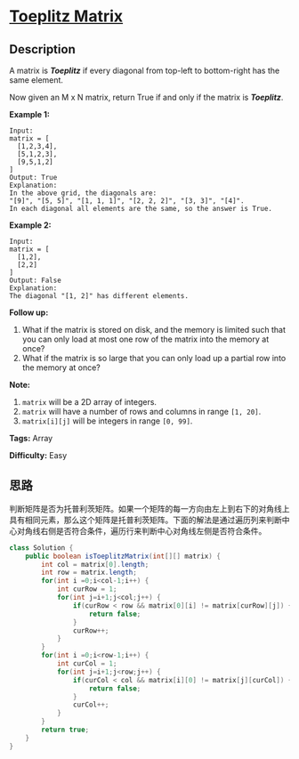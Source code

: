 # [Toeplitz Matrix][title]

## Description

A matrix is ***Toeplitz*** if every diagonal from top-left to bottom-right has the same element.

Now given an M x N matrix, return True if and only if the matrix is ***Toeplitz***.

**Example 1:**

```
Input:
matrix = [
  [1,2,3,4],
  [5,1,2,3],
  [9,5,1,2]
]
Output: True
Explanation:
In the above grid, the diagonals are:
"[9]", "[5, 5]", "[1, 1, 1]", "[2, 2, 2]", "[3, 3]", "[4]".
In each diagonal all elements are the same, so the answer is True.
```

**Example 2:**

```
Input:
matrix = [
  [1,2],
  [2,2]
]
Output: False
Explanation:
The diagonal "[1, 2]" has different elements.
```

**Follow up:**

1. What if the matrix is stored on disk, and the memory is limited such that you can only load at most one row of the matrix into the memory at once?
2. What if the matrix is so large that you can only load up a partial row into the memory at once?

**Note:**

1. `matrix` will be a 2D array of integers.
2. `matrix` will have a number of rows and columns in range `[1, 20]`.
3. `matrix[i][j]` will be integers in range `[0, 99]`.

**Tags:** Array

**Difficulty:** Easy

## 思路

判断矩阵是否为托普利茨矩阵。如果一个矩阵的每一方向由左上到右下的对角线上具有相同元素，那么这个矩阵是托普利茨矩阵。下面的解法是通过遍历列来判断中心对角线右侧是否符合条件，遍历行来判断中心对角线左侧是否符合条件。

``` java
class Solution {
    public boolean isToeplitzMatrix(int[][] matrix) {
        int col = matrix[0].length;
        int row = matrix.length;
        for(int i =0;i<col-1;i++) {
            int curRow = 1;
            for(int j=i+1;j<col;j++) {
                if(curRow < row && matrix[0][i] != matrix[curRow][j]) {
                    return false;
                }
                curRow++;
            }
        }
        for(int i =0;i<row-1;i++) {
            int curCol = 1;
            for(int j=i+1;j<row;j++) {
                if(curCol < col && matrix[i][0] != matrix[j][curCol]) {
                    return false;
                }
                curCol++;
            }
        }
        return true;
    }
}
```

[title]: https://leetcode.com/problems/toeplitz-matrix

